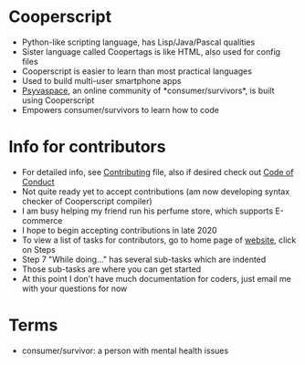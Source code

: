 # Cooperscript
* Python-like scripting language, has Lisp/Java/Pascal qualities
* Sister language called Coopertags is like HTML, also used for config files
* Cooperscript is easier to learn than most practical languages
* Used to build multi-user smartphone apps
* [Psyvaspace](http://treenimation.net/cooperscript/psyvaspace/), an online community of \*consumer/survivors\*, is built using Cooperscript
* Empowers consumer/survivors to learn how to code
# Info for contributors
* For detailed info, see [Contributing](CONTRIBUTING.md) file, also if desired check out [Code of Conduct](CODE_OF_CONDUCT.md)
* Not quite ready yet to accept contributions (am now developing syntax checker of Cooperscript compiler)
* I am busy helping my friend run his perfume store, which supports E-commerce
* I hope to begin accepting contributions in late 2020
* To view a list of tasks for contributors, go to home page of [website](http://cooperscript.com), click on Steps
* Step 7 "While doing..." has several sub-tasks which are indented
* Those sub-tasks are where you can get started
* At this point I don't have much documentation for coders, just email me with your questions for now
# Terms
* consumer/survivor: a person with mental health issues
